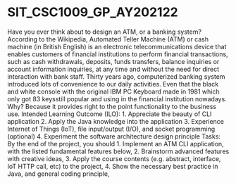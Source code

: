 # SIT_CSC1009_GP_AY202122
Have you ever think about to design an ATM, or a banking system? According to the Wikipedia, Automated Teller Machine (ATM) or cash machine (in British  English) is an electronic telecommunications device that enables customers of financial  institutions to perform financial transactions, such as cash withdrawals, deposits, funds  transfers, balance inquiries or account information inquiries, at any time and without the  need for direct interaction with bank staff. Thirty years ago, computerized banking system introduced lots of convenience to our daily  activities. Even that the black and white console with the original IBM PC Keyboard made in  1981 which only got 83 keysstill popular and using in the financial institution nowadays. Why?  Because it provides right to the point functionality to the business use. Intended Learning Outcome (ILO): 1. Appreciate the beauty of CLI application 2. Apply the Java knowledge into the application 3. Experience Internet of Things (IoT), file input/output (I/O), and socket programming  (optional) 4. Experiment the software architecture design principle Tasks: By the end of the project, you should 1. Implement an ATM CLI application, with the listed fundamental features below, 2. Brainstorm advanced features with creative ideas, 3. Apply the course contents (e.g. abstract, interface, IoT HTTP call, etc) to the project, 4. Show the necessary best practice in Java, and general coding principle,
